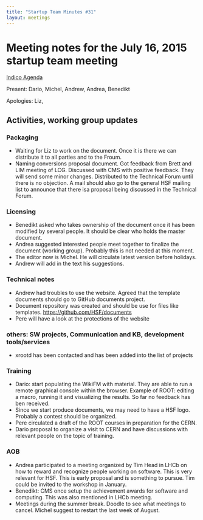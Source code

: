 ```yaml
---
title: "Startup Team Minutes #31"
layout: meetings
---
```


# Meeting notes for the July 16, 2015 startup team meeting

[Indico Agenda](https://indico.cern.ch/event/433796/)

Present: Dario, Michel, Andrew, Andrea, Benedikt

Apologies: Liz,

## Activities, working group updates

### Packaging

- Waiting for Liz to work on the document. Once it is there we can distribute it
  to all parties and to the Froum.
- Naming conversions proposal document. Got feedback from Brett and LIM meeting
  of LCG. Discussed with CMS with positive feedback. They will send some minor
  changes. Distributed to the Technical Forum until there is no objection. A
  mail should also go to the general HSF mailing list to announce that there isa
  proposal being discussed in the Technical Forum.

### Licensing

- Benedikt asked who takes ownership of the document once it has been modified
  by several people. It should be clear who holds the master document.
- Andrea suggested interested people meet together to finalize the document
  (working group). Probably this is not needed at this moment.
- The editor now is Michel. He will circulate latest version before holidays.
- Andrew will add in the text his suggestions.

### Technical notes

- Andrew had troubles to use the website. Agreed that the template documents
  should go to GitHub documents project.
- Document repository was created and should be use for files like templates.
  https://github.com/HSF/documents
- Pere will have a look at the protections of the website

### others: SW projects, Communication and KB, development tools/services

- xrootd has been contacted and has been added into the list of projects

### Training

- Dario: start populating the WikiFM with material. They are able to run a
  remote graphical console within the browser. Example of ROOT: editing a macro,
  running it and visualizing the results. So far no feedback has ben received.
- Since we start produce documents, we may need to have a HSF logo. Probably a
  contest should be organized.
- Pere circulated a draft of the ROOT courses in preparation for the CERN.
- Dario proposal to organize a visit to CERN and have discussions with relevant
  people on the topic of training.

### AOB

- Andrea participated to a meeting organized by Tim Head in LHCb on how to
  reward and recognize people working on software. This is very relevant for
  HSF. This is early proposal and is something to pursue. Tim could be invited
  to the workshop in January.
- Benedikt: CMS once setup the achievement awards for software and computing.
  This was also mentioned in LHCb meeting.
- Meetings during the summer break. Doodle to see what meetings to cancel.
  Michel suggest to restart the last week of August.
